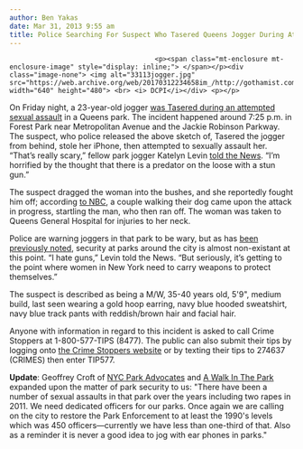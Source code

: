 ```yaml
---
author: Ben Yakas
date: Mar 31, 2013 9:55 am
title: Police Searching For Suspect Who Tasered Queens Jogger During Attempted Rape
---
```


	
										<p><span class="mt-enclosure mt-enclosure-image" style="display: inline;"> </span></p><div class="image-none"> <img alt="33113jogger.jpg" src="https://web.archive.org/web/20170312234658im_/http://gothamist.com/attachments/byakas/33113jogger.jpg" width="640" height="480"> <br> <i> DCPI</i></div> <p></p>

<p>On Friday night, a 23-year-old jogger <a href="https://web.archive.org/web/20170312234658/http://gothamist.com/2013/03/30/23-year-old_female_jogger_tasered_d.php">was Tasered during an attempted sexual assault</a> in a Queens park. The incident happened around 7:25 p.m. in Forest Park near Metropolitan Avenue and the Jackie Robinson Parkway. The suspect, who police released the above sketch of, Tasered the jogger from behind, stole her iPhone, then attempted to sexually assault her. &#x201C;That&#x2019;s really scary,&#x201D; fellow park jogger Katelyn Levin <a href="https://web.archive.org/web/20170312234658/http://www.nydailynews.com/new-york/queens/joggers-high-alert-stun-gun-attack-article-1.1303621?localLinksEnabled=false">told the News</a>. &#x201C;I&#x2019;m horrified by the thought that there is a predator on the loose with a stun gun.&#x201D;</p>

<p>The suspect dragged the woman into the bushes, and she reportedly fought him off; according <a href="https://web.archive.org/web/20170312234658/http://www.nbcnewyork.com/news/local/Woman-Tasered-Sexually-Assaulted-Queens-Forest-Park-200737001.html">to NBC</a>, a couple walking their dog came upon the attack in progress, startling the man, who then ran off. The woman was taken to Queens General Hospital for injuries to her neck.</p>

<p>Police are warning joggers in that park to be wary, but as has <a href="https://web.archive.org/web/20170312234658/http://gothamist.com/2012/07/12/teen_speaks_about_getting_beaten_wi.php">been previously noted</a>, security at parks around the city is almost non-existant at this point. &#x201C;I hate guns,&#x201D; Levin told the News. &#x201C;But seriously, it&#x2019;s getting to the point where women in New York need to carry weapons to protect themselves.&#x201D;</p>

<p>The suspect is described as being a M/W, 35-40 years old, 5&apos;9&quot;,  medium build, last seen wearing a gold hoop earring, navy blue hooded sweatshirt, navy blue track pants with reddish/brown hair and facial hair. </p>

<p>Anyone with information in regard to this incident is asked to call Crime Stoppers at 1-800-577-TIPS (8477).  The public can also submit their tips by logging onto <a href="WWW.NYPDCRIMESTOPPERS.COM">the Crime Stoppers website</a> or by texting their tips to 274637 (CRIMES) then enter TIP577.</p>

<p><strong>Update</strong>: Geoffrey Croft of <a href="https://web.archive.org/web/20170312234658/http://nycparkadvocates.org/">NYC Park Advocates</a> and <a href="https://web.archive.org/web/20170312234658/http://awalkintheparknyc.blogspot.com/">A Walk In The Park</a> expanded upon the matter of park security to us: &quot;There have been a number of sexual assaults in that park over the years including two rapes in 2011. We need dedicated officers for our parks.  Once again we are calling on the city to restore the Park Enforcement to at least the 1990&apos;s levels which was 450 officers&#x2014;currently we have less than one-third of that. Also as a reminder it is never a good idea to jog with ear phones in parks.&quot;</p>					
										
									
				